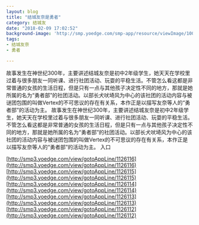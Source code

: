 ```yaml
---
layout: blog
title: "结城友奈是勇者"
category: 结城友
date: "2018-02-09 17:02:52"
background-image: 'http://smp.yoedge.com/smp-app/resource/viewImage/1003459appline.png'
tags:
- 结城友奈
- 勇者

---
```

故事发生在神世纪300年，主要讲述结城友奈是初中2年级学生，她天天在学校里过着与很多朋友一同听课、进行社团活动、玩耍的平稳生活。不管怎么看这都是非常普通的女孩的生活日程，但是只有一点与其他孩子决定性不同的地方，那就是她所属的名为“勇者部”的社团活动。以部长犬吠埼风为中心的该社团的活动内容与被谜团包围的叫做Vertex的不可思议的存在有关系，本作正是以描写友奈等人的“勇者部”的活动为主。
故事发生在神世纪300年，主要讲述结城友奈是初中2年级学生，她天天在学校里过着与很多朋友一同听课、进行社团活动、玩耍的平稳生活。不管怎么看这都是非常普通的女孩的生活日程，但是只有一点与其他孩子决定性不同的地方，那就是她所属的名为“勇者部”的社团活动。以部长犬吠埼风为中心的该社团的活动内容与被谜团包围的叫做Vertex的不可思议的存在有关系，本作正是以描写友奈等人的“勇者部”的活动为主。
入口

[http://smp3.yoedge.com/view/gotoAppLine/1126116](http://smp3.yoedge.com/view/gotoAppLine/1126116)
[http://smp3.yoedge.com/view/gotoAppLine/1126115](http://smp3.yoedge.com/view/gotoAppLine/1126115)
[http://smp3.yoedge.com/view/gotoAppLine/1126114](http://smp3.yoedge.com/view/gotoAppLine/1126114)
[http://smp3.yoedge.com/view/gotoAppLine/1126113](http://smp3.yoedge.com/view/gotoAppLine/1126113)
[http://smp3.yoedge.com/view/gotoAppLine/1126112](http://smp3.yoedge.com/view/gotoAppLine/1126112)

        
